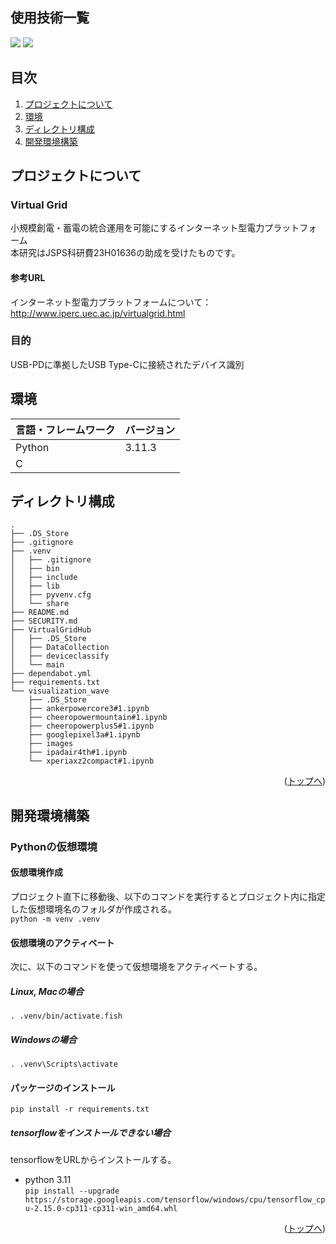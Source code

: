 <div id="top"></div>

## 使用技術一覧

<p style="display: inline">
  <img src="https://img.shields.io/badge/-Python-F9DC3E.svg?logo=python&style=flat">
  <img src="https://img.shields.io/badge/-C-555.svg?logo=c&style=flat">
</p>

## 目次

1. [プロジェクトについて](#プロジェクトについて)
2. [環境](#環境)
3. [ディレクトリ構成](#ディレクトリ構成)
4. [開発環境構築](#開発環境構築)

## プロジェクトについて

### Virtual Grid

小規模創電・蓄電の統合運用を可能にするインターネット型電力プラットフォーム  
本研究はJSPS科研費23H01636の助成を受けたものです。

#### 参考URL 
インターネット型電力プラットフォームについて：　http://www.iperc.uec.ac.jp/virtualgrid.html

### 目的
USB-PDに準拠したUSB Type-Cに接続されたデバイス識別

## 環境

| 言語・フレームワーク  | バージョン |
| --------------------- | ---------- |
| Python                | 3.11.3     |
| C                     |            |

## ディレクトリ構成

<!-- Treeコマンドを使ってディレクトリ構成を記載  
`
❯ tree -a -I "node_modules|.next|.git|.pytest_cache|static" -L 2
` -->
```
.
├── .DS_Store
├── .gitignore
├── .venv
│   ├── .gitignore
│   ├── bin
│   ├── include
│   ├── lib
│   ├── pyvenv.cfg
│   └── share
├── README.md
├── SECURITY.md
├── VirtualGridHub
│   ├── .DS_Store
│   ├── DataCollection
│   ├── deviceclassify
│   └── main
├── dependabot.yml
├── requirements.txt
└── visualization_wave
    ├── .DS_Store
    ├── ankerpowercore3#1.ipynb
    ├── cheeropowermountain#1.ipynb
    ├── cheeropowerplus5#1.ipynb
    ├── googlepixel3a#1.ipynb
    ├── images
    ├── ipadair4th#1.ipynb
    └── xperiaxz2compact#1.ipynb
```
<p align="right">(<a href="#top">トップへ</a>)</p>

## 開発環境構築
### Pythonの仮想環境
#### 仮想環境作成
プロジェクト直下に移動後、以下のコマンドを実行するとプロジェクト内に指定した仮想環境名のフォルダが作成される。  
`python -m venv .venv`
#### 仮想環境のアクティベート
次に、以下のコマンドを使って仮想環境をアクティベートする。
##### Linux, Macの場合
`. .venv/bin/activate.fish`
##### Windowsの場合
`. .venv\Scripts\activate`

#### パッケージのインストール  
`pip install -r requirements.txt`

##### tensorflowをインストールできない場合
tensorflowをURLからインストールする。
- python 3.11  
`pip install --upgrade https://storage.googleapis.com/tensorflow/windows/cpu/tensorflow_cpu-2.15.0-cp311-cp311-win_amd64.whl`
<p align="right">(<a href="#top">トップへ</a>)</p>

